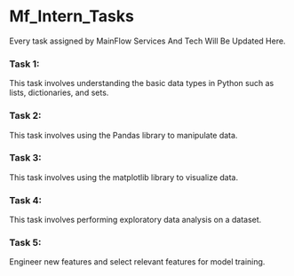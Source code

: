 # Mf_Intern_Tasks

Every task assigned by MainFlow Services And Tech Will Be Updated Here.

### Task 1: 
This task involves understanding the basic data types in Python such as lists, dictionaries, and sets.

### Task 2:
This task involves using the Pandas library to manipulate data.

### Task 3:
This task involves using the matplotlib library to visualize data.
### Task 4:
This task involves performing exploratory data analysis on a dataset.

### Task 5:
Engineer new features and select relevant features for model training.
